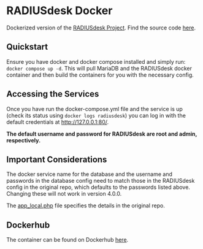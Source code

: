 # RADIUSdesk Docker
Dockerized version of the [RADIUSdesk Project](https://www.radiusdesk.com/wiki24/start). Find the source code 
[here](https://github.com/RADIUSdesk/rdcore).

## Quickstart
Ensure you have docker and docker compose installed and simply run: `docker compose up -d`. This will pull MariaDB and 
the RADIUSdesk docker container and then build the containers for you with the necessary config.

## Accessing the Services
Once you have run the docker-compose.yml file and the service is up (check its status using `docker logs radiusdesk`) 
you can log in with the default credentials at http://127.0.0.1:80/. 

**The default username and password for RADIUSdesk are root and admin, respectively.**

## Important Considerations
The docker service name for the database and the username and passwords in the database config need to match those in 
the RADIUSdesk config in the original repo, which defaults to the passwords listed above. Changing these will not work 
in version 4.0.0.

The [app_local.php](src/app_local.php) file specifies the details in the original repo.

## Dockerhub
The container can be found on Dockerhub [here](https://hub.docker.com/repository/docker/keegan337/radiusdesk/general).
